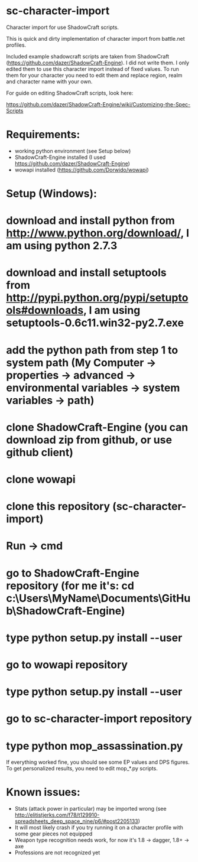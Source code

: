 sc-character-import
===================

Character import for use ShadowCraft scripts.

This is quick and dirty implementation of character import from
battle.net profiles.

Included example shadowcraft scripts are taken from ShadowCraft
(https://github.com/dazer/ShadowCraft-Engine). I did not write them.
I only edited them to use this character import instead of fixed
values. To run them for your character you need to edit them and
replace region, realm and character name with your own.

For guide on editing ShadowCraft scripts, look here: 

https://github.com/dazer/ShadowCraft-Engine/wiki/Customizing-the-Spec-Scripts


Requirements:
=============

* working python environment (see Setup below)
* ShadowCraft-Engine installed (I used https://github.com/dazer/ShadowCraft-Engine)
* wowapi installed (https://github.com/Dorwido/wowapi)

Setup (Windows):
================

# download and install python from http://www.python.org/download/, I am using python 2.7.3
# download and install setuptools from http://pypi.python.org/pypi/setuptools#downloads, I am using setuptools-0.6c11.win32-py2.7.exe
# add the python path from step 1 to system path (My Computer -> properties -> advanced -> environmental variables -> system variables -> path)
# clone ShadowCraft-Engine (you can download zip from github, or use github client)
# clone wowapi
# clone this repository (sc-character-import)
# Run -> cmd
# go to ShadowCraft-Engine repository (for me it's: cd c:\Users\MyName\Documents\GitHub\ShadowCraft-Engine)
# type python setup.py install --user
# go to wowapi repository
# type python setup.py install --user
# go to sc-character-import repository
# type python mop_assassination.py

If everything worked fine, you should see some EP values and DPS figures. To
get personalized results, you need to edit mop_*.py scripts.

Known issues:
=============

* Stats (attack power in particular) may be imported wrong 
  (see http://elitistjerks.com/f78/t129910-spreadsheets_deep_space_nine/p6/#post2205133)
* It will most likely crash if you try running it on a character
  profile with some gear pieces not equipped
* Weapon type recognition needs work, for now it's 1.8 -> dagger, 1.8+ -> axe
* Professions are not recognized yet

